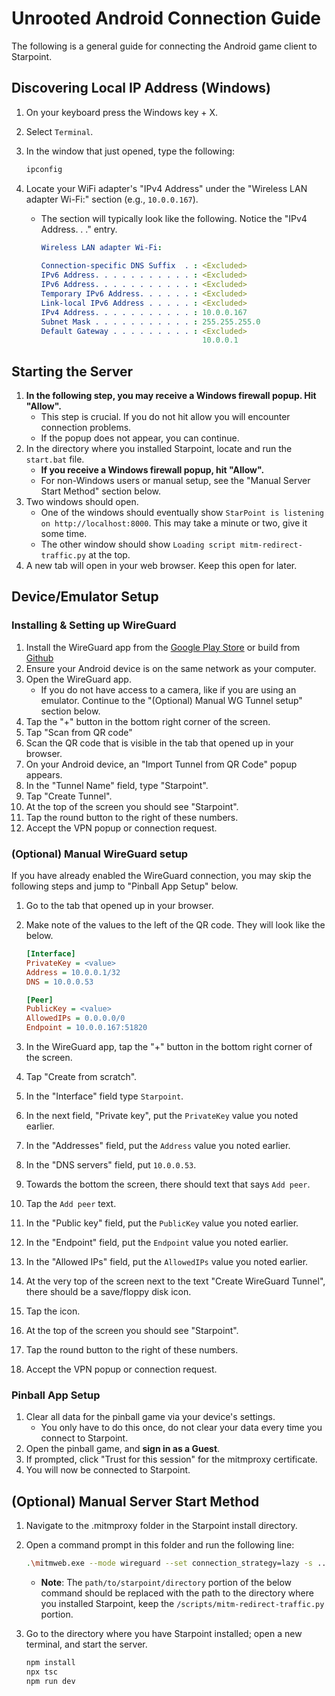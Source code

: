 # Unrooted Android Connection Guide

The following is a general guide for connecting the Android game client to Starpoint.

## Discovering Local IP Address (Windows)

1. On your keyboard press the Windows key + X.
2. Select ``Terminal``.
3. In the window that just opened, type the following:

   ```sh
   ipconfig
   ```

4. Locate your WiFi adapter's "IPv4 Address" under the "Wireless LAN adapter Wi-Fi:" section (e.g., `10.0.0.167`).
   - The section will typically look like the following. Notice the "IPv4 Address. . ." entry.

     ```yaml
     Wireless LAN adapter Wi-Fi:
    
     Connection-specific DNS Suffix  . : <Excluded>
     IPv6 Address. . . . . . . . . . . : <Excluded>
     IPv6 Address. . . . . . . . . . . : <Excluded>
     Temporary IPv6 Address. . . . . . : <Excluded>
     Link-local IPv6 Address . . . . . : <Excluded>
     IPv4 Address. . . . . . . . . . . : 10.0.0.167
     Subnet Mask . . . . . . . . . . . : 255.255.255.0
     Default Gateway . . . . . . . . . : <Excluded>
                                         10.0.0.1
     ```

## Starting the Server

1. **In the following step, you may receive a Windows firewall popup. Hit "Allow".**
   - This step is crucial. If you do not hit allow you will encounter connection problems.
   - If the popup does not appear, you can continue.
2. In the directory where you installed Starpoint, locate and run the ``start.bat`` file.
   - **If you receive a Windows firewall popup, hit "Allow".**
   - For non-Windows users or manual setup, see the "Manual Server Start Method" section below.
3. Two windows should open.
   - One of the windows should eventually show ``StarPoint is listening on http://localhost:8000``. This may take a minute or two, give it some time.
   - The other window should show ``Loading script mitm-redirect-traffic.py`` at the top.
4. A new tab will open in your web browser. Keep this open for later.

## Device/Emulator Setup

### Installing & Setting up WireGuard

1. Install the WireGuard app from the [Google Play Store](https://play.google.com/store/apps/details?id=com.wireguard.android) or build from [Github](https://github.com/WireGuard/wireguard-android)
2. Ensure your Android device is on the same network as your computer.
3. Open the WireGuard app.
   - If you do not have access to a camera, like if you are using an emulator. Continue to the "(Optional) Manual WG Tunnel setup" section below.
4. Tap the "+" button in the bottom right corner of the screen.
5. Tap "Scan from QR code"
6. Scan the QR code that is visible in the tab that opened up in your browser.
8. On your Android device, an "Import Tunnel from QR Code" popup appears.
9. In the "Tunnel Name" field, type "Starpoint".
10. Tap "Create Tunnel".
11. At the top of the screen you should see "Starpoint".
12. Tap the round button to the right of these numbers.
13. Accept the VPN popup or connection request.

### (Optional) Manual WireGuard setup

If you have already enabled the WireGuard connection, you may skip the following steps and jump to "Pinball App Setup" below.

1. Go to the tab that opened up in your browser.
2. Make note of the values to the left of the QR code. They will look like the below.

   ```ini
   [Interface]
   PrivateKey = <value>
   Address = 10.0.0.1/32
   DNS = 10.0.0.53

   [Peer]
   PublicKey = <value>
   AllowedIPs = 0.0.0.0/0
   Endpoint = 10.0.0.167:51820
   ```

3. In the WireGuard app, tap the "+" button in the bottom right corner of the screen.
4. Tap "Create from scratch".
5. In the "Interface" field type ``Starpoint``.
6. In the next field, "Private key", put the ``PrivateKey`` value you noted earlier.
7. In the "Addresses" field, put the ``Address`` value you noted earlier.
8. In the "DNS servers" field, put ``10.0.0.53``.
9. Towards the bottom the screen, there should text that says ``Add peer``.
10. Tap the ``Add peer`` text.
11. In the "Public key" field, put the ``PublicKey`` value you noted earlier.
12. In the "Endpoint" field, put the ``Endpoint`` value you noted earlier.
13. In the "Allowed IPs" field, put the ``AllowedIPs`` value you noted earlier.
14. At the very top of the screen next to the text "Create WireGuard Tunnel", there should be a save/floppy disk icon.
15. Tap the icon.
16. At the top of the screen you should see "Starpoint".
17. Tap the round button to the right of these numbers.
18. Accept the VPN popup or connection request.

### Pinball App Setup

1. Clear all data for the pinball game via your device's settings.
   - You only have to do this once, do not clear your data every time you connect to Starpoint.
2. Open the pinball game, and **sign in as a Guest**.
3. If prompted, click "Trust for this session" for the mitmproxy certificate.
4. You will now be connected to Starpoint.

## (Optional) Manual Server Start Method

1. Navigate to the .mitmproxy folder in the Starpoint install directory.
2. Open a command prompt in this folder and run the following line:

   ```sh
   .\mitmweb.exe --mode wireguard --set connection_strategy=lazy -s ..\scripts\mitm-redirect-traffic.py
   ```

   - **Note**: The ``path/to/starpoint/directory`` portion of the below command should be replaced with the path to the directory where you installed Starpoint, keep the ``/scripts/mitm-redirect-traffic.py`` portion.
3. Go to the directory where you have Starpoint installed; open a new terminal, and start the server.

   ```sh
   npm install
   npx tsc
   npm run dev
   ```
